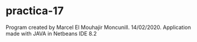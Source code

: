 # practica-17
Program created by Marcel El Mouhajir Moncunill. 14/02/2020. 
 Application made with JAVA in Netbeans IDE 8.2


